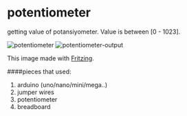 # potentiometer

getting value of potansiyometer. Value is between [0 - 1023].

![potentiometer]
![potentiometer-output]

This image made with [Fritzing].

####pieces that used:
1. arduino (uno/nano/mini/mega..)
2. jumper wires
3. potentiometer
4. breadboard


[potentiometer]: https://github.com/arslanbilal/arduino-examples/raw/master/examples/05-potentiometer/assets/potentiometer "potentiometer image"
[potentiometer-output]: https://github.com/arslanbilal/arduino-examples/raw/master/examples/05-potentiometer/assets/potentiometer-output "potentiometer output image"

[Fritzing]: http://fritzing.org/home/